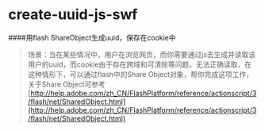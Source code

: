 create-uuid-js-swf
============

####用flash ShareObject生成uuid，保存在cookie中

>场景：当在某些情况中，用户在浏览网页，而你需要通过js去生成并读取该用户的uuid，而cookie由于存在跨域和可清除等问题，无法正确读取，在这种情形下，可以通过flash中的Share Object对象，帮你完成这项工作，关于Share Object可参考[http://help.adobe.com/zh_CN/FlashPlatform/reference/actionscript/3/flash/net/SharedObject.html](http://help.adobe.com/zh_CN/FlashPlatform/reference/actionscript/3/flash/net/SharedObject.html)
